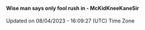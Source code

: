 #### Wise man says only fool rush in - McKidKneeKaneSir
Updated on 08/04/2023 - 16:09:27 (UTC) Time Zone

